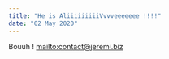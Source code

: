 ```yaml
---
title: "He is AliiiiiiiiiVvvveeeeeee !!!!"
date: "02 May 2020"
---
```

Bouuh !
<mailto:contact@jeremi.biz>
